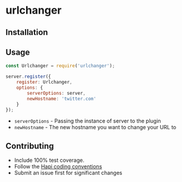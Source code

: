 # urlchanger

## Installation


## Usage
```js
const Urlchanger = require('urlchanger');

server.register({
    register: Urlchanger,
    options: {
        serverOptions: server,
        newHostname: 'twitter.com'
    }
});
```
* `serverOptions` - Passing the instance of server to the plugin
* `newHostname` - The new hostname you want to change your URL to

## Contributing
* Include 100% test coverage.
* Follow the [Hapi coding conventions](http://hapijs.com/styleguide)
* Submit an issue first for significant changes
